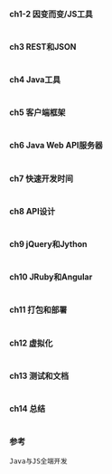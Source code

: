 #### **ch1-2 因变而变/JS工具**

```java

```

#### **ch3 REST和JSON**

```java

```

#### **ch4 Java工具**

```java

```

#### **ch5 客户端框架**

```java

```

#### **ch6 Java Web API服务器**

```java

```

#### **ch7 快速开发时间**

```java

```

#### **ch8 API设计**

```java

```

#### **ch9 jQuery和Jython**

```java

```

#### **ch10 JRuby和Angular**

```js

```

#### **ch11 打包和部署**

```js

```

#### **ch12 虚拟化**

```js

```

#### **ch13 测试和文档**

```js

```

#### **ch14 总结**

```js

```

#### **参考**

```js
Java与JS全端开发 
```



